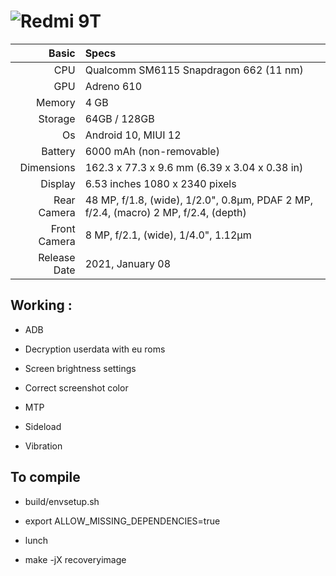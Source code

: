 
![Redmi 9T](https://fdn2.gsmarena.com/vv/pics/xiaomi/xiaomi-redmi-9-power-0.jpg "Redmi 9T")
=====================================================
Basic   | Specs
-------:|:-------------------------
CPU     | Qualcomm SM6115 Snapdragon 662 (11 nm)
GPU     | Adreno 610
Memory  | 4 GB
Storage | 64GB / 128GB
Os      | Android 10, MIUI 12
Battery | 6000 mAh (non-removable)
Dimensions | 162.3 x 77.3 x 9.6 mm (6.39 x 3.04 x 0.38 in)
Display |  6.53 inches 1080 x 2340 pixels
Rear Camera  | 48 MP, f/1.8, (wide), 1/2.0", 0.8µm, PDAF 2 MP, f/2.4, (macro) 2 MP, f/2.4, (depth)
Front Camera | 8 MP, f/2.1, (wide), 1/4.0", 1.12µm
Release Date | 2021, January 08


## Working :

- ADB

- Decryption userdata with eu roms

- Screen brightness settings

- Correct screenshot color

- MTP

- Sideload

- Vibration

## To compile

- build/envsetup.sh

- export ALLOW_MISSING_DEPENDENCIES=true

- lunch 

- make -jX recoveryimage
